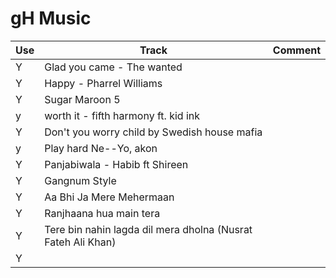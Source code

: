 # gH Music
Use | Track                                                         | Comment
----|---------------------------------------------------------------|------------
  Y | Glad you came - The wanted                                    |
  Y | Happy - Pharrel Williams                                      |
  Y | Sugar Maroon 5                                                |
  y | worth it - fifth harmony ft.  kid ink                         |
  Y | Don't you worry child by Swedish house mafia                  |
  y | Play hard	Ne--Yo, akon                                        |
  Y | Panjabiwala - Habib ft Shireen                                |
  Y | Gangnum Style
  Y | Aa Bhi Ja Mere Mehermaan                                      |
  Y | Ranjhaana hua main tera                                       |
  Y | Tere bin nahin lagda dil mera dholna (Nusrat Fateh Ali Khan)  |
  Y |


  
